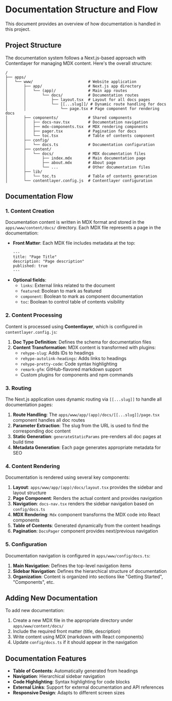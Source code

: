 # Documentation Structure and Flow

This document provides an overview of how documentation is handled in this project.

## Project Structure

The documentation system follows a Next.js-based approach with Contentlayer for managing MDX content. Here's the overall structure:

```
/
├── apps/
│   └── www/                        # Website application
│       ├── app/                    # Next.js app directory
│       │   └── (app)/              # Main app routes
│       │       └── docs/           # Documentation routes
│       │           ├── layout.tsx  # Layout for all docs pages
│       │           └── [[...slug]]/ # Dynamic route handling for docs
│       │               └── page.tsx # Page component for rendering docs
│       ├── components/             # Shared components
│       │   ├── docs-nav.tsx        # Documentation navigation
│       │   ├── mdx-components.tsx  # MDX rendering components
│       │   ├── pager.tsx           # Pagination for docs
│       │   └── toc.tsx             # Table of contents component
│       ├── config/
│       │   └── docs.ts             # Documentation configuration
│       ├── content/
│       │   └── docs/               # MDX documentation files
│       │       ├── index.mdx       # Main documentation page
│       │       ├── about.mdx       # About page
│       │       └── ...             # Other documentation files
│       ├── lib/
│       │   └── toc.ts              # Table of contents generation
│       └── contentlayer.config.js  # Contentlayer configuration
```

## Documentation Flow

### 1. Content Creation

Documentation content is written in MDX format and stored in the `apps/www/content/docs/` directory. Each MDX file represents a page in the documentation:

- **Front Matter**: Each MDX file includes metadata at the top:
  ```mdx
  ---
  title: "Page Title"
  description: "Page description"
  published: true
  ---
  ```
- **Optional fields**:
  - `links`: External links related to the document
  - `featured`: Boolean to mark as featured
  - `component`: Boolean to mark as component documentation
  - `toc`: Boolean to control table of contents visibility

### 2. Content Processing

Content is processed using **Contentlayer**, which is configured in `contentlayer.config.js`:

1. **Doc Type Definition**: Defines the schema for documentation files
2. **Content Transformation**: MDX content is transformed with plugins:
   - `rehype-slug`: Adds IDs to headings
   - `rehype-autolink-headings`: Adds links to headings
   - `rehype-pretty-code`: Code syntax highlighting
   - `remark-gfm`: GitHub-flavored markdown support
   - Custom plugins for components and npm commands

### 3. Routing

The Next.js application uses dynamic routing via `[[...slug]]` to handle all documentation pages:

1. **Route Handling**: The `apps/www/app/(app)/docs/[[...slug]]/page.tsx` component handles all doc routes
2. **Parameter Extraction**: The slug from the URL is used to find the corresponding doc content
3. **Static Generation**: `generateStaticParams` pre-renders all doc pages at build time
4. **Metadata Generation**: Each page generates appropriate metadata for SEO

### 4. Content Rendering

Documentation is rendered using several key components:

1. **Layout**: `apps/www/app/(app)/docs/layout.tsx` provides the sidebar and layout structure
2. **Page Component**: Renders the actual content and provides navigation
3. **Navigation**: `docs-nav.tsx` renders the sidebar navigation based on `config/docs.ts`
4. **MDX Rendering**: `Mdx` component transforms the MDX code into React components
5. **Table of Contents**: Generated dynamically from the content headings
6. **Pagination**: `DocsPager` component provides next/previous navigation

### 5. Configuration

Documentation navigation is configured in `apps/www/config/docs.ts`:

1. **Main Navigation**: Defines the top-level navigation items
2. **Sidebar Navigation**: Defines the hierarchical structure of documentation
3. **Organization**: Content is organized into sections like "Getting Started", "Components", etc.

## Adding New Documentation

To add new documentation:

1. Create a new MDX file in the appropriate directory under `apps/www/content/docs/`
2. Include the required front matter (title, description)
3. Write content using MDX (markdown with React components)
4. Update `config/docs.ts` if it should appear in the navigation

## Documentation Features

- **Table of Contents**: Automatically generated from headings
- **Navigation**: Hierarchical sidebar navigation
- **Code Highlighting**: Syntax highlighting for code blocks
- **External Links**: Support for external documentation and API references
- **Responsive Design**: Adapts to different screen sizes 